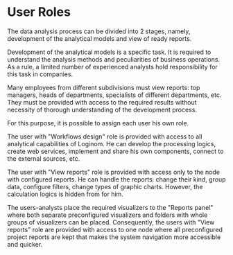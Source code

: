 # User Roles

The data analysis process can be divided into 2 stages, namely, development of the analytical models and view of ready reports.

Development of the analytical models is a specific task. It is required to understand the analysis methods and peculiarities of business operations. As a rule, a limited number of experienced analysts hold responsibility for this task in companies.

Many employees from different subdivisions must view reports: top managers, heads of departments, specialists of different departments, etc. They must be provided with access to the required results without necessity of thorough understanding of the development process.

For this purpose, it is possible to assign each user his own role.

The user with "Workflows design" role is provided with access to all analytical capabilities of Loginom. He can develop the processing logics, create web services, implement and share his own components, connect to the external sources, etc.

The user with "View reports" role is provided with access only to the node with configured reports. He can handle the reports: change their kind, group data, configure filters, change types of graphic charts. However, the calculation logics is hidden from for him.

The users-analysts place the required visualizers to the "Reports panel" where both separate preconfigured visualizers and folders with whole groups of visualizers can be placed. Consequently, the users with "View reports" role are provided with access to one node where all preconfigured project reports are kept that makes the system navigation more accessible and quicker.